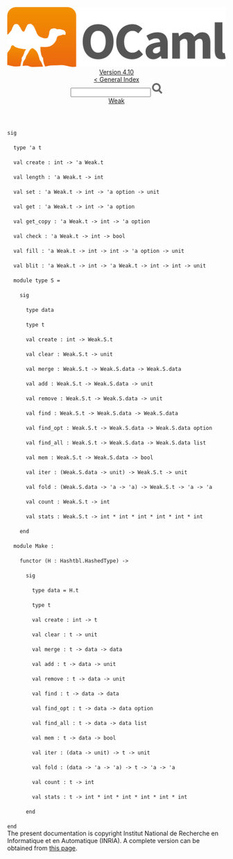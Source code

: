 <!-- ((! set title API !)) ((! set documentation !)) ((! set api !)) ((! set nobreadcrumb !)) -->
<div class="api"><header><nav class="toc brand"><a class="brand" href="https://ocaml.org/"><img src="colour-logo-gray.svg" class="svg" alt="OCaml"></a></nav><nav class="toc"><div class="toc_version"><a href="/docs" id="version-select">Version 4.10</a></div><a href="index.html">&lt; General Index</a><div class="api_search"><input type="text" name="apisearch" id="api_search" oninput="mySearch(false);" onkeypress="this.oninput();" onclick="this.oninput();" onpaste="this.oninput();">
<img src="search_icon.svg" alt="Search" class="svg" onclick="mySearch(false)"></div>
<div id="search_results"></div><div class="toc_title"><a href="Weak.html">Weak</a></div><ul></ul></nav></header>
<code class="code"><span class="keyword">sig</span><br>
&nbsp;&nbsp;<span class="keyword">type</span>&nbsp;<span class="keywordsign">'</span>a&nbsp;t<br>
&nbsp;&nbsp;<span class="keyword">val</span>&nbsp;create&nbsp;:&nbsp;int&nbsp;<span class="keywordsign">-&gt;</span>&nbsp;<span class="keywordsign">'</span>a&nbsp;<span class="constructor">Weak</span>.t<br>
&nbsp;&nbsp;<span class="keyword">val</span>&nbsp;length&nbsp;:&nbsp;<span class="keywordsign">'</span>a&nbsp;<span class="constructor">Weak</span>.t&nbsp;<span class="keywordsign">-&gt;</span>&nbsp;int<br>
&nbsp;&nbsp;<span class="keyword">val</span>&nbsp;set&nbsp;:&nbsp;<span class="keywordsign">'</span>a&nbsp;<span class="constructor">Weak</span>.t&nbsp;<span class="keywordsign">-&gt;</span>&nbsp;int&nbsp;<span class="keywordsign">-&gt;</span>&nbsp;<span class="keywordsign">'</span>a&nbsp;option&nbsp;<span class="keywordsign">-&gt;</span>&nbsp;unit<br>
&nbsp;&nbsp;<span class="keyword">val</span>&nbsp;get&nbsp;:&nbsp;<span class="keywordsign">'</span>a&nbsp;<span class="constructor">Weak</span>.t&nbsp;<span class="keywordsign">-&gt;</span>&nbsp;int&nbsp;<span class="keywordsign">-&gt;</span>&nbsp;<span class="keywordsign">'</span>a&nbsp;option<br>
&nbsp;&nbsp;<span class="keyword">val</span>&nbsp;get_copy&nbsp;:&nbsp;<span class="keywordsign">'</span>a&nbsp;<span class="constructor">Weak</span>.t&nbsp;<span class="keywordsign">-&gt;</span>&nbsp;int&nbsp;<span class="keywordsign">-&gt;</span>&nbsp;<span class="keywordsign">'</span>a&nbsp;option<br>
&nbsp;&nbsp;<span class="keyword">val</span>&nbsp;check&nbsp;:&nbsp;<span class="keywordsign">'</span>a&nbsp;<span class="constructor">Weak</span>.t&nbsp;<span class="keywordsign">-&gt;</span>&nbsp;int&nbsp;<span class="keywordsign">-&gt;</span>&nbsp;bool<br>
&nbsp;&nbsp;<span class="keyword">val</span>&nbsp;fill&nbsp;:&nbsp;<span class="keywordsign">'</span>a&nbsp;<span class="constructor">Weak</span>.t&nbsp;<span class="keywordsign">-&gt;</span>&nbsp;int&nbsp;<span class="keywordsign">-&gt;</span>&nbsp;int&nbsp;<span class="keywordsign">-&gt;</span>&nbsp;<span class="keywordsign">'</span>a&nbsp;option&nbsp;<span class="keywordsign">-&gt;</span>&nbsp;unit<br>
&nbsp;&nbsp;<span class="keyword">val</span>&nbsp;blit&nbsp;:&nbsp;<span class="keywordsign">'</span>a&nbsp;<span class="constructor">Weak</span>.t&nbsp;<span class="keywordsign">-&gt;</span>&nbsp;int&nbsp;<span class="keywordsign">-&gt;</span>&nbsp;<span class="keywordsign">'</span>a&nbsp;<span class="constructor">Weak</span>.t&nbsp;<span class="keywordsign">-&gt;</span>&nbsp;int&nbsp;<span class="keywordsign">-&gt;</span>&nbsp;int&nbsp;<span class="keywordsign">-&gt;</span>&nbsp;unit<br>
&nbsp;&nbsp;<span class="keyword">module</span>&nbsp;<span class="keyword">type</span>&nbsp;<span class="constructor">S</span>&nbsp;=<br>
&nbsp;&nbsp;&nbsp;&nbsp;<span class="keyword">sig</span><br>
&nbsp;&nbsp;&nbsp;&nbsp;&nbsp;&nbsp;<span class="keyword">type</span>&nbsp;data<br>
&nbsp;&nbsp;&nbsp;&nbsp;&nbsp;&nbsp;<span class="keyword">type</span>&nbsp;t<br>
&nbsp;&nbsp;&nbsp;&nbsp;&nbsp;&nbsp;<span class="keyword">val</span>&nbsp;create&nbsp;:&nbsp;int&nbsp;<span class="keywordsign">-&gt;</span>&nbsp;<span class="constructor">Weak</span>.<span class="constructor">S</span>.t<br>
&nbsp;&nbsp;&nbsp;&nbsp;&nbsp;&nbsp;<span class="keyword">val</span>&nbsp;clear&nbsp;:&nbsp;<span class="constructor">Weak</span>.<span class="constructor">S</span>.t&nbsp;<span class="keywordsign">-&gt;</span>&nbsp;unit<br>
&nbsp;&nbsp;&nbsp;&nbsp;&nbsp;&nbsp;<span class="keyword">val</span>&nbsp;merge&nbsp;:&nbsp;<span class="constructor">Weak</span>.<span class="constructor">S</span>.t&nbsp;<span class="keywordsign">-&gt;</span>&nbsp;<span class="constructor">Weak</span>.<span class="constructor">S</span>.data&nbsp;<span class="keywordsign">-&gt;</span>&nbsp;<span class="constructor">Weak</span>.<span class="constructor">S</span>.data<br>
&nbsp;&nbsp;&nbsp;&nbsp;&nbsp;&nbsp;<span class="keyword">val</span>&nbsp;add&nbsp;:&nbsp;<span class="constructor">Weak</span>.<span class="constructor">S</span>.t&nbsp;<span class="keywordsign">-&gt;</span>&nbsp;<span class="constructor">Weak</span>.<span class="constructor">S</span>.data&nbsp;<span class="keywordsign">-&gt;</span>&nbsp;unit<br>
&nbsp;&nbsp;&nbsp;&nbsp;&nbsp;&nbsp;<span class="keyword">val</span>&nbsp;remove&nbsp;:&nbsp;<span class="constructor">Weak</span>.<span class="constructor">S</span>.t&nbsp;<span class="keywordsign">-&gt;</span>&nbsp;<span class="constructor">Weak</span>.<span class="constructor">S</span>.data&nbsp;<span class="keywordsign">-&gt;</span>&nbsp;unit<br>
&nbsp;&nbsp;&nbsp;&nbsp;&nbsp;&nbsp;<span class="keyword">val</span>&nbsp;find&nbsp;:&nbsp;<span class="constructor">Weak</span>.<span class="constructor">S</span>.t&nbsp;<span class="keywordsign">-&gt;</span>&nbsp;<span class="constructor">Weak</span>.<span class="constructor">S</span>.data&nbsp;<span class="keywordsign">-&gt;</span>&nbsp;<span class="constructor">Weak</span>.<span class="constructor">S</span>.data<br>
&nbsp;&nbsp;&nbsp;&nbsp;&nbsp;&nbsp;<span class="keyword">val</span>&nbsp;find_opt&nbsp;:&nbsp;<span class="constructor">Weak</span>.<span class="constructor">S</span>.t&nbsp;<span class="keywordsign">-&gt;</span>&nbsp;<span class="constructor">Weak</span>.<span class="constructor">S</span>.data&nbsp;<span class="keywordsign">-&gt;</span>&nbsp;<span class="constructor">Weak</span>.<span class="constructor">S</span>.data&nbsp;option<br>
&nbsp;&nbsp;&nbsp;&nbsp;&nbsp;&nbsp;<span class="keyword">val</span>&nbsp;find_all&nbsp;:&nbsp;<span class="constructor">Weak</span>.<span class="constructor">S</span>.t&nbsp;<span class="keywordsign">-&gt;</span>&nbsp;<span class="constructor">Weak</span>.<span class="constructor">S</span>.data&nbsp;<span class="keywordsign">-&gt;</span>&nbsp;<span class="constructor">Weak</span>.<span class="constructor">S</span>.data&nbsp;list<br>
&nbsp;&nbsp;&nbsp;&nbsp;&nbsp;&nbsp;<span class="keyword">val</span>&nbsp;mem&nbsp;:&nbsp;<span class="constructor">Weak</span>.<span class="constructor">S</span>.t&nbsp;<span class="keywordsign">-&gt;</span>&nbsp;<span class="constructor">Weak</span>.<span class="constructor">S</span>.data&nbsp;<span class="keywordsign">-&gt;</span>&nbsp;bool<br>
&nbsp;&nbsp;&nbsp;&nbsp;&nbsp;&nbsp;<span class="keyword">val</span>&nbsp;iter&nbsp;:&nbsp;(<span class="constructor">Weak</span>.<span class="constructor">S</span>.data&nbsp;<span class="keywordsign">-&gt;</span>&nbsp;unit)&nbsp;<span class="keywordsign">-&gt;</span>&nbsp;<span class="constructor">Weak</span>.<span class="constructor">S</span>.t&nbsp;<span class="keywordsign">-&gt;</span>&nbsp;unit<br>
&nbsp;&nbsp;&nbsp;&nbsp;&nbsp;&nbsp;<span class="keyword">val</span>&nbsp;fold&nbsp;:&nbsp;(<span class="constructor">Weak</span>.<span class="constructor">S</span>.data&nbsp;<span class="keywordsign">-&gt;</span>&nbsp;<span class="keywordsign">'</span>a&nbsp;<span class="keywordsign">-&gt;</span>&nbsp;<span class="keywordsign">'</span>a)&nbsp;<span class="keywordsign">-&gt;</span>&nbsp;<span class="constructor">Weak</span>.<span class="constructor">S</span>.t&nbsp;<span class="keywordsign">-&gt;</span>&nbsp;<span class="keywordsign">'</span>a&nbsp;<span class="keywordsign">-&gt;</span>&nbsp;<span class="keywordsign">'</span>a<br>
&nbsp;&nbsp;&nbsp;&nbsp;&nbsp;&nbsp;<span class="keyword">val</span>&nbsp;count&nbsp;:&nbsp;<span class="constructor">Weak</span>.<span class="constructor">S</span>.t&nbsp;<span class="keywordsign">-&gt;</span>&nbsp;int<br>
&nbsp;&nbsp;&nbsp;&nbsp;&nbsp;&nbsp;<span class="keyword">val</span>&nbsp;stats&nbsp;:&nbsp;<span class="constructor">Weak</span>.<span class="constructor">S</span>.t&nbsp;<span class="keywordsign">-&gt;</span>&nbsp;int&nbsp;*&nbsp;int&nbsp;*&nbsp;int&nbsp;*&nbsp;int&nbsp;*&nbsp;int&nbsp;*&nbsp;int<br>
&nbsp;&nbsp;&nbsp;&nbsp;<span class="keyword">end</span><br>
&nbsp;&nbsp;<span class="keyword">module</span>&nbsp;<span class="constructor">Make</span>&nbsp;:<br>
&nbsp;&nbsp;&nbsp;&nbsp;<span class="keyword">functor</span>&nbsp;(<span class="constructor">H</span>&nbsp;:&nbsp;<span class="constructor">Hashtbl</span>.<span class="constructor">HashedType</span>)&nbsp;<span class="keywordsign">-&gt;</span><br>
&nbsp;&nbsp;&nbsp;&nbsp;&nbsp;&nbsp;<span class="keyword">sig</span><br>
&nbsp;&nbsp;&nbsp;&nbsp;&nbsp;&nbsp;&nbsp;&nbsp;<span class="keyword">type</span>&nbsp;data&nbsp;=&nbsp;<span class="constructor">H</span>.t<br>
&nbsp;&nbsp;&nbsp;&nbsp;&nbsp;&nbsp;&nbsp;&nbsp;<span class="keyword">type</span>&nbsp;t<br>
&nbsp;&nbsp;&nbsp;&nbsp;&nbsp;&nbsp;&nbsp;&nbsp;<span class="keyword">val</span>&nbsp;create&nbsp;:&nbsp;int&nbsp;<span class="keywordsign">-&gt;</span>&nbsp;t<br>
&nbsp;&nbsp;&nbsp;&nbsp;&nbsp;&nbsp;&nbsp;&nbsp;<span class="keyword">val</span>&nbsp;clear&nbsp;:&nbsp;t&nbsp;<span class="keywordsign">-&gt;</span>&nbsp;unit<br>
&nbsp;&nbsp;&nbsp;&nbsp;&nbsp;&nbsp;&nbsp;&nbsp;<span class="keyword">val</span>&nbsp;merge&nbsp;:&nbsp;t&nbsp;<span class="keywordsign">-&gt;</span>&nbsp;data&nbsp;<span class="keywordsign">-&gt;</span>&nbsp;data<br>
&nbsp;&nbsp;&nbsp;&nbsp;&nbsp;&nbsp;&nbsp;&nbsp;<span class="keyword">val</span>&nbsp;add&nbsp;:&nbsp;t&nbsp;<span class="keywordsign">-&gt;</span>&nbsp;data&nbsp;<span class="keywordsign">-&gt;</span>&nbsp;unit<br>
&nbsp;&nbsp;&nbsp;&nbsp;&nbsp;&nbsp;&nbsp;&nbsp;<span class="keyword">val</span>&nbsp;remove&nbsp;:&nbsp;t&nbsp;<span class="keywordsign">-&gt;</span>&nbsp;data&nbsp;<span class="keywordsign">-&gt;</span>&nbsp;unit<br>
&nbsp;&nbsp;&nbsp;&nbsp;&nbsp;&nbsp;&nbsp;&nbsp;<span class="keyword">val</span>&nbsp;find&nbsp;:&nbsp;t&nbsp;<span class="keywordsign">-&gt;</span>&nbsp;data&nbsp;<span class="keywordsign">-&gt;</span>&nbsp;data<br>
&nbsp;&nbsp;&nbsp;&nbsp;&nbsp;&nbsp;&nbsp;&nbsp;<span class="keyword">val</span>&nbsp;find_opt&nbsp;:&nbsp;t&nbsp;<span class="keywordsign">-&gt;</span>&nbsp;data&nbsp;<span class="keywordsign">-&gt;</span>&nbsp;data&nbsp;option<br>
&nbsp;&nbsp;&nbsp;&nbsp;&nbsp;&nbsp;&nbsp;&nbsp;<span class="keyword">val</span>&nbsp;find_all&nbsp;:&nbsp;t&nbsp;<span class="keywordsign">-&gt;</span>&nbsp;data&nbsp;<span class="keywordsign">-&gt;</span>&nbsp;data&nbsp;list<br>
&nbsp;&nbsp;&nbsp;&nbsp;&nbsp;&nbsp;&nbsp;&nbsp;<span class="keyword">val</span>&nbsp;mem&nbsp;:&nbsp;t&nbsp;<span class="keywordsign">-&gt;</span>&nbsp;data&nbsp;<span class="keywordsign">-&gt;</span>&nbsp;bool<br>
&nbsp;&nbsp;&nbsp;&nbsp;&nbsp;&nbsp;&nbsp;&nbsp;<span class="keyword">val</span>&nbsp;iter&nbsp;:&nbsp;(data&nbsp;<span class="keywordsign">-&gt;</span>&nbsp;unit)&nbsp;<span class="keywordsign">-&gt;</span>&nbsp;t&nbsp;<span class="keywordsign">-&gt;</span>&nbsp;unit<br>
&nbsp;&nbsp;&nbsp;&nbsp;&nbsp;&nbsp;&nbsp;&nbsp;<span class="keyword">val</span>&nbsp;fold&nbsp;:&nbsp;(data&nbsp;<span class="keywordsign">-&gt;</span>&nbsp;<span class="keywordsign">'</span>a&nbsp;<span class="keywordsign">-&gt;</span>&nbsp;<span class="keywordsign">'</span>a)&nbsp;<span class="keywordsign">-&gt;</span>&nbsp;t&nbsp;<span class="keywordsign">-&gt;</span>&nbsp;<span class="keywordsign">'</span>a&nbsp;<span class="keywordsign">-&gt;</span>&nbsp;<span class="keywordsign">'</span>a<br>
&nbsp;&nbsp;&nbsp;&nbsp;&nbsp;&nbsp;&nbsp;&nbsp;<span class="keyword">val</span>&nbsp;count&nbsp;:&nbsp;t&nbsp;<span class="keywordsign">-&gt;</span>&nbsp;int<br>
&nbsp;&nbsp;&nbsp;&nbsp;&nbsp;&nbsp;&nbsp;&nbsp;<span class="keyword">val</span>&nbsp;stats&nbsp;:&nbsp;t&nbsp;<span class="keywordsign">-&gt;</span>&nbsp;int&nbsp;*&nbsp;int&nbsp;*&nbsp;int&nbsp;*&nbsp;int&nbsp;*&nbsp;int&nbsp;*&nbsp;int<br>
&nbsp;&nbsp;&nbsp;&nbsp;&nbsp;&nbsp;<span class="keyword">end</span><br>
<span class="keyword">end</span></code>
<div class="copyright">The present documentation is copyright Institut National de Recherche en Informatique et en Automatique (INRIA). A complete version can be obtained from <a href="http://caml.inria.fr/pub/docs/manual-ocaml/">this page</a>.</div></div>